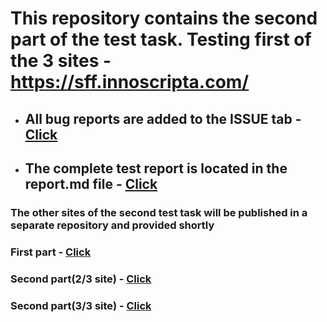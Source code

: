 # This repository contains the second part of the test task. Testing first of the 3 sites - https://sff.innoscripta.com/
* ## All bug reports are added to the ISSUE tab - [Click](https://github.com/k2wln/test-task-2/issues)
* ## The complete test report is located in the report.md file - [Click](https://github.com/k2wln/test-task-2/blob/master/report.md)

### **The other sites of the second test task will be published in a separate repository and provided shortly**

### **First part - [Click](https://github.com/k2wln/test-task-1)**
### **Second part(2/3 site) - [Click](https://github.com/k2wln/test-task-3)**
### **Second part(3/3 site) - [Click](https://github.com/k2wln/test-task-4)**
